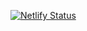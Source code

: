 [![Netlify Status](https://api.netlify.com/api/v1/badges/84fb52a8-9a5f-424b-af78-42f97c5d4e7f/deploy-status)](https://app.netlify.com/sites/quest-character-profile/deploys)
